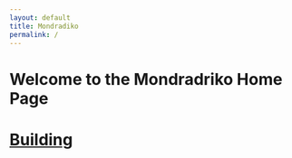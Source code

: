 ```yaml
---
layout: default
title: Mondradiko
permalink: /
---
```


# Welcome to the Mondradriko Home Page

# [Building](/building)
